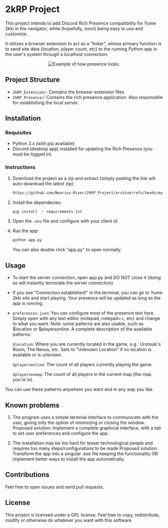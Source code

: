 # 2kRP Project

This project intends to add Discord Rich Presence compatibility for Yume 2kki in the navigator, while (hopefully, soon) being easy to use and customize.

It utilizes a browser extension to act as a 
"linker", whose primary function is to send site data (location, player count, etc) to the running Python app in the user's system through a localhost connection.

<div align="center">
    <img src="https://github.com/Nearius-River/2kRP_Project/assets/49107257/d3bdd888-5fb3-43d9-9bba-56c5f0c266f7" alt="Example of how presence looks.">
</div>

## Project Structure

- `2kRP_Extension/`: Contains the browser extension files.
- `2kRP_Presence/`: Contains the rich presence application. Also responsible for establishing the local server.

## Installation

### Requisites

- Python 3.x (with pip available)
- Discord (desktop app) installed for updating the Rich Presence (you must be logged in).

### Instructions

1. Download the project as a zip and extract (simply pasting the link will auto-download the latest zip):

    ```sh
    https://github.com/Nearius-River/2kRP_Project/archive/refs/heads/master.zip
    ```

2. Install the dependecies:

    ```sh
    pip install -r requirements.txt
    ```

3. Open the `.env` file and configure with your client id.

4. Run the app:

    ```sh
    python app.py
    ```

    You can also double click "app.py" to open normally.

## Usage

- To start the server connection, open app.py and DO NOT close it (doing so will instantly terminate the server connection)
- If you see "Connection established!" in the terminal, you can go to Yume 2kki site and start playing. Your presence will be updated as long as the app is running.
- `preferences.json`: You can configure most of the presence text here. Simply open with any text editor (notepad, notepad++, etc) and change to what you want. Note: some patterns are also usable, such as $location or $playersonline. A complete description of the available patterns:

    `$location`: Where you are currently located in the game, e.g.: Urotsuki's Room, The Nexus, etc. Sets to "Unknown Location" if no location is available or is unknown.

    `$playersonline`: The count of all players currently playing the game.

    `$playersonmap`: The count of all players in the current map (the map you're in).

You can use these patterns anywhere you want and in any way you like.

## Known problems

1. The program uses a simple terminal interface to communicate with the user, giving only the option of minimizing or closing the window.
Proposed solution: Implement a complete graphical interface, with a tab to set user preferences and configure the app.

2. The installation may be too hard for lesser technological people and requires too many steps/configurations to be made
Proposed solution: Transform the app into a singular .exe file keeping the functionality OR implement better ways to install the app automatically.

## Contributions

Feel free to open issues and send pull requests.

## License

This project is licensed under a GPL license. Feel free to copy, redistribute, modify or otherwise do whatever you want with this software.
